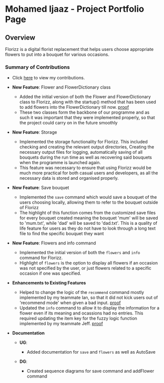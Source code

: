 # Mohamed Ijaaz - Project Portfolio Page

## Overview
Florizz is a digital florist replacement that helps users choose appropriate
flowers to put into a bouquet for various occasions.

### Summary of Contributions
* Click [here](https://nus-cs2113-ay2324s2.github.io/tp-dashboard/?search=ijaaz&sort=groupTitle&sortWithin=title&timeframe=commit&mergegroup=&groupSelect=groupByRepos&breakdown=true&checkedFileTypes=docs~functional-code~test-code~other&since=2024-02-23&tabOpen=true&tabType=authorship&tabAuthor=Ijaaz01&tabRepo=AY2324S2-CS2113-T11-3%2Ftp%5Bmaster%5D&authorshipIsMergeGroup=false&authorshipFileTypes=docs~functional-code~test-code&authorshipIsBinaryFileTypeChecked=false&authorshipIsIgnoredFilesChecked=false) to view my contributions.

* **New Feature**: Flower and FlowerDictionary class
  * Added the initial version of both the Flower and FlowerDictionary class to Florizz, along with the startup() method
  that has been used to add flowers into the FlowerDictionary till now. [proof](https://github.com/AY2324S2-CS2113-T11-3/tp/pull/19/files)
  * These two classes form the backbone of our programme and as such it was important that they were implemented properly,
  so that the project could carry on in the future smoothly

* **New Feature**: Storage
  * Implemented the storage functionality for Florizz. This included checking and creating the relevant output directories,
  Creating the necessary output files for logging, automatically saving of all bouquets during the run time as well as recovering 
  said bouquets when the programme is launched again. 
  * This feature was necessary to ensure that using Florizz would be much more practical for both casual users and developers,
  as all the necessary data is stored and organised properly.

* **New Feature**: Save bouquet
  * Implemented the `save` command which would save a bouquet of the users choosing locally, allowing them to refer to the 
  bouquet outside of Florizz
  * The highlight of this function comes from the customized save files for every bouquet created meaning the bouquet 'mum'
  will be saved to 'mum.txt', while 'dad' will be saved to 'dad.txt'. This is a quality of life feature for users as they
  do not have to look through a long text file to find the specific bouquet they want
  
* **New Feature**: Flowers and info command
  * Implemented the initial version of both the `flowers` and `info` command for Florizz. 
  * Highlight of  `flowers` is the option to display all flowers if an occasion was not specified by the user, or just 
  flowers related to a specific occasion if one was specified.

* **Enhancements to Existing Features**
  * Helped to change the logic of the `recommend` command mostly implemented by my teammate Ian, so that it did not kick 
  users out of 'recommend mode' when given a bad input. [proof](https://github.com/AY2324S2-CS2113-T11-3/tp/pull/155/files)
  * Updated the `info` command to allow it to display the information for a flower even if its meaning and ocassions had 
  no entries. This required updating the item key for the fuzzy logic function implemented by my teammate Jeff. [proof](https://github.com/AY2324S2-CS2113-T11-3/tp/pull/157/files)

* **Documentation**
  * **UG**:
    * Added documentation for `save` and `flowers` as well as AutoSave

  * **DG**:
    * Created sequence diagrams for save command and addFlower command
  

